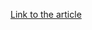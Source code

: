 [Link to the article](https://research.checkpoint.com/2024/inside-akira-ransomwares-rust-experiment/)
